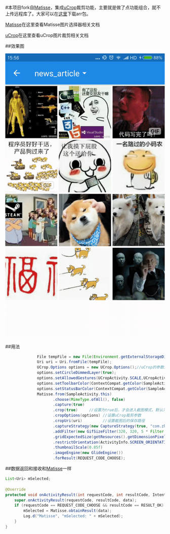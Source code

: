#本项目fork自[Matisse](https://github.com/zhihu/Matisse)，集成[uCrop](https://github.com/Yalantis/uCrop)裁剪功能，主要就是做了点功能组合，就不上传远程库了。大家可以在[这里](https://github.com/Zweihui/Matisse/blob/master/arr/matisse-release.aar)下载arr包。 

[Matisse](https://github.com/zhihu/Matisse)在这里查看Matisse图片选择器相关文档

[uCrop](https://github.com/Yalantis/uCrop)在这里查看uCrop图片裁剪相关文档


##效果图

![](image/normal.gif)

##用法

```java
              File tempFile = new File(Environment.getExternalStorageDirectory(), "test.jpg"); //设置截图后的保存路径
              Uri uri = Uri.fromFile(tempFile);
              UCrop.Options options = new UCrop.Options();//uCrop的参数设置
              options.setCircleDimmedLayer(true);
              options.setAllowedGestures(UCropActivity.SCALE,UCropActivity.SCALE,UCropActivity.SCALE);
              options.setToolbarColor(ContextCompat.getColor(SampleActivity.this, R.color.zhihu_primary));
              options.setStatusBarColor(ContextCompat.getColor(SampleActivity.this, R.color.zhihu_primary_dark));
              Matisse.from(SampleActivity.this)
                     .choose(MimeType.ofAll(), false)
                     .capture(true)
                     .crop(true)     //设置为true后，才会进入截图模式，默认为false，进入为知乎普通图片选择器
                     .cropOptions(options) //设置uCrop裁剪参数
                     .cropUri(uri)         //设置截图后的保存路径
                     .captureStrategy(new CaptureStrategy(true, "com.zhihu.matisse.sample.fileprovider"))
                     .addFilter(new GifSizeFilter(320, 320, 5 * Filter.K * Filter.K))
                     .gridExpectedSize(getResources().getDimensionPixelSize(R.dimen.grid_expected_size))
                     .restrictOrientation(ActivityInfo.SCREEN_ORIENTATION_PORTRAIT)
                     .thumbnailScale(0.85f)
                     .imageEngine(new GlideEngine())
                     .forResult(REQUEST_CODE_CHOOSE);
```

##数据返回和接收和[Matisse](https://github.com/zhihu/Matisse)一样

```java
List<Uri> mSelected;

@Override
protected void onActivityResult(int requestCode, int resultCode, Intent data) {
    super.onActivityResult(requestCode, resultCode, data);
    if (requestCode == REQUEST_CODE_CHOOSE && resultCode == RESULT_OK) {
        mSelected = Matisse.obtainResult(data);
        Log.d("Matisse", "mSelected: " + mSelected);
    }
}
```
